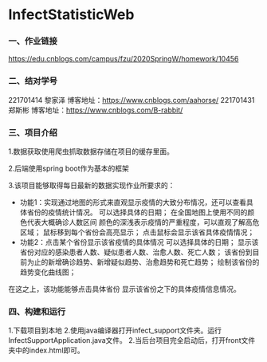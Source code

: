 # InfectStatisticWeb

### 一、作业链接
<https://edu.cnblogs.com/campus/fzu/2020SpringW/homework/10456>
### 二、结对学号
   221701414 黎家泽 博客地址：<https://www.cnblogs.com/aahorse/>
   221701431 郑斯彬 博客地址：<https://www.cnblogs.com/B-rabbit/>
### 三、项目介绍
1.数据获取使用爬虫抓取数据存储在项目的缓存里面。  

2.后端使用spring boot作为基本的框架

3.该项目能够取得每日最新的数据实现作业所要求的：
* 功能1：实现通过地图的形式来直观显示疫情的大致分布情况，还可以查看具体省份的疫情统计情况。
可以选择具体的日期；
在全国地图上使用不同的颜色代表大概确诊人数区间
颜色的深浅表示疫情的严重程度，可以直观了解高危区域；
鼠标移到每个省份会高亮显示；
点击鼠标会显示该省具体疫情情况；  
* 功能2：点击某个省份显示该省疫情的具体情况
可以选择具体的日期；
显示该省份对应的感染患者人数、疑似患者人数、治愈人数、死亡人数；
该省份到目前为止的新增确诊趋势、新增疑似趋势、治愈趋势和死亡趋势；
绘制该省份的趋势变化曲线图；

在这之上，该功能能够点击具体省份
显示该省份之下的具体疫情信息情况。

### 四、构建和运行
1.下载项目到本地
2.使用java编译器打开infect_support文件夹。运行InfectSupportApplication.java文件。
2.当后台项目完全启动后，打开front文件夹中的index.html即可。
